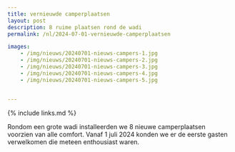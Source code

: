 ```yaml
---
title: vernieuwde camperplaatsen
layout: post
description: 8 ruime plaatsen rond de wadi
permalink: /nl/2024-07-01-vernieuwde-camperplaatsen

images:   
    - /img/nieuws/20240701-nieuws-campers-1.jpg
    - /img/nieuws/20240701-nieuws-campers-2.jpg
    - /img/nieuws/20240701-nieuws-campers-3.jpg
    - /img/nieuws/20240701-nieuws-campers-4.jpg
    - /img/nieuws/20240701-nieuws-campers-5.jpg


---
```


{% include links.md %}



Rondom een grote wadi installeerden we 8 nieuwe camperplaatsen voorzien van alle comfort. Vanaf 1 juli 2024 konden we er de eerste gasten verwelkomen die meteen enthousiast waren.
